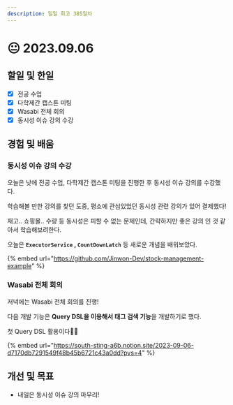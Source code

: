 ```yaml
---
description: 일일 회고 385일차
---
```


# 😐 2023.09.06

## 할일 및 한일&#x20;

* [x] 전공 수업&#x20;
* [x] 다학제간 캡스톤 미팅&#x20;
* [x] Wasabi 전체 회의&#x20;
* [x] 동시성 이슈 강의 수강&#x20;

## 경험 및 배움&#x20;

### 동시성 이슈 강의 수강&#x20;

오늘은 낮에 전공 수업, 다학제간 캡스톤 미팅을 진행한 후 동시성 이슈 강의를 수강했다.

학습해볼 만한 강의를 찾던 도중, 평소에 관심있었던 동시성 관련 강의가 있어 결제했다!

재고.. 쇼핑몰.. 수량 등 동시성은 피할 수 없는 문제인데, 간략하지만 좋은 강의 인 것 같아서 학습해보려한다.

오늘은 **`ExecutorService` , `CountDownLatch`** 등 새로운 개념을 배워보았다.

{% embed url="https://github.com/Jinwon-Dev/stock-management-example" %}

### Wasabi 전체 회의&#x20;

저녁에는 Wasabi 전체 회의를 진행!

다음 개발 기능은 **Query DSL을 이용해서 태그 검색 기능**을 개발하기로 했다.

첫 Query DSL 활용이다👍🏻

{% embed url="https://south-sting-a6b.notion.site/2023-09-06-d7170db7291549f48b45b6721c43a0dd?pvs=4" %}

## 개선 및 목표&#x20;

* 내일은 동시성 이슈 강의 마무리!&#x20;
